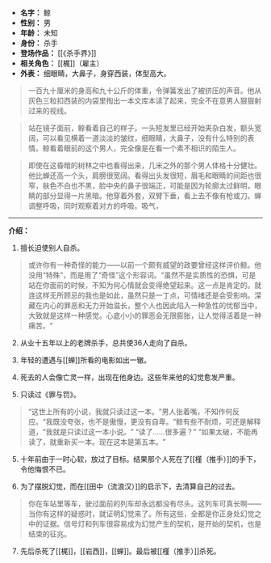 
- **名字：** 鲸
- **性别：** 男
- **年龄：** 未知
- **身份：** 杀手
- **登场作品：** [[《杀手界》]]
- **相关角色：** [[梶]]（雇主）
- **外表：** 细眼睛，大鼻子，身穿西装，体型高大。

> 一百九十厘米的身高和九十公斤的体重，令弹簧发出了被挤压的声音。他从灰色三粒扣西装的内袋里掏出一本文库本读了起来，完全不在意男人狠狠射过来的视线。

> 站在镜子面前，鲸看着自己的样子。一头短发里已经开始夹杂白发，额头宽阔，可以看见横着一道淡淡的皱纹，细眼睛，大鼻子，没有什么特别的表情。鲸看着眼前的这个男人，完全像是在看一个素不相识的陌生人。

> 即使在这昏暗的树林之中也看得出来，几米之外的那个男人体格十分健壮。他比蝉还高一个头，肩膀很宽阔。看得出头发很短，眉毛和眼睛的间距也很窄，肤色不白也不黑，脸中央的鼻子很端正，可能是因为轮廓太过鲜明，眼睛的部分显得一片黑暗。他穿着外套，双臂下垂，看上去不像有枪或刀。蝉调整呼吸，同时观察着对方的呼吸。吸气，

---

**介绍：** 

1. 擅长迫使别人自杀。

> 或许你有一种奇怪的能力——以前一个颇有威望的政要曾经这样评价鲸。他没用“特殊”​，而是用了“奇怪”这个形容词。​“虽然不是实质性的恐惧，可是站在你面前的时候，不知为何心情就会变得绝望起来。这一点是肯定的。就连这样无所顾忌的我也是如此，虽然只是一丁点，可情绪还是会受影响。深藏在内心的罪恶和无力开始滋长，整个人也因此陷入一种急性的忧郁当中，大致就是这样一种感觉。心底小小的罪恶会无限膨胀，让人觉得活着是一种痛苦。​”

2. 从业十五年以上的老牌杀手，总共使36人走向了自杀。

3. 年轻的遭遇与[[蝉]]所看的电影如出一辙。

4. 死去的人会像亡灵一样，出现在他身边。这些年来他的幻觉愈发严重。

5. 只读过《罪与罚》。

> “这世上所有的小说，我就只读过这一本。​”男人张着嘴，不知作何反应。“我既没夸张，也不是傲慢，更没有自卑。​”鲸有些不耐烦，可还是解释道，​“我就是只读过这一本小说。​”
> “读了……很多遍？​”
> “如果太破，不能再读了，就重新买一本。现在这本是第五本。​”

5. 十年前由于一时心软，放过了目标。结果那个人死在了[[槿（推手）]]的手下，令他悔恨不已。

6. 为了摆脱幻觉，而在[[田中（流浪汉）]]的启示下，去清算自己的过去。

> 你在车站里等车，驶过面前的列车却永远都没有尽头。这列车可真长啊——当你有这样的疑惑时，就证明幻觉来了。所有这些，全都是你正身处幻觉之中的证据。信号灯和列车很容易成为幻觉产生的契机，是开始的契机，也是结束的征兆。

7. 先后杀死了[[梶]]，[[岩西]]，[[蝉]]。最后被[[槿（推手）]]杀死。